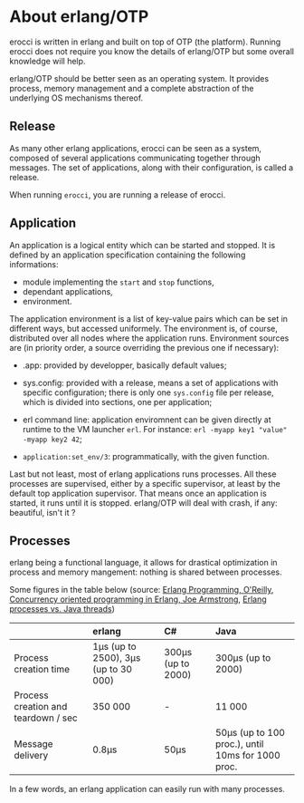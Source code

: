 # About erlang/OTP

erocci is written in erlang and built on top of OTP (the
platform). Running erocci does not require you know the details of
erlang/OTP but some overall knowledge will help.

erlang/OTP should be better seen as an operating system. It provides
process, memory management and a complete abstraction of the
underlying OS mechanisms thereof.

## Release

As many other erlang applications, erocci can be seen as a system,
composed of several applications communicating together through
messages. The set of applications, along with their configuration, is
called a release.

When running `erocci`, you are running a release of erocci.

## Application

An application is a logical entity which can be started and
stopped. It is defined by an application specification containing the
following informations:
* module implementing the `start` and `stop` functions,
* dependant applications,
* environment.

The application environment is a list of key-value pairs which can be
set in different ways, but accessed uniformely. The environment is, of
course, distributed over all nodes where the application
runs. Environment sources are (in priority order, a source overriding
the previous one if necessary):

* <application>.app: provided by developper, basically default values;

* sys.config: provided with a release, means a set of applications
  with specific configuration; there is only one `sys.config` file per
  release, which is divided into sections, one per application;

* erl command line: application enviromnent can be given directly at
  runtime to the VM launcher `erl`. For instance:
  `erl -myapp key1 "value" -myapp key2 42`;

* `application:set_env/3`: programmatically, with the given function.

Last but not least, most of erlang applications runs processes. All
these processes are supervised, either by a specific supervisor, at
least by the default top application supervisor. That means once an
application is started, it runs until it is stopped. erlang/OTP will
deal with crash, if any: beautiful, isn't it ?

## Processes

erlang being a functional language, it allows for drastical
optimization in process and memory mangement: nothing is shared
between processes.

Some figures in the table below (source:
[Erlang Programming, O'Reilly](http://www.amazon.com/dp/0596518188/?tag=stackoverfl08-20),
[Concurrency oriented programming in Erlang, Joe Armstrong](http://www.scribd.com/doc/6505089/Concurrency-Oriented-Programming-in-Erlang-by-Joe-Armstrong),
[Erlang processes vs. Java threads](http://www.lshift.net/blog/2006/09/10/erlang-processes-vs-java-threads/))

|                                    | erlang                               | C#                 | Java               |
|:-----------------------------------|:------------------------------------|:------------------|:------------------|
| Process creation time              | 1µs (up to 2500), 3µs (up to 30 000) | 300µs (up to 2000) | 300µs (up to 2000) |
| Process creation and teardown / sec| 350 000                              | -                  | 11 000             |
| Message delivery                   | 0.8µs                                | 50µs               | 50µs (up to 100 proc.), until 10ms for 1000 proc. |

In a few words, an erlang application can easily run with many
processes.